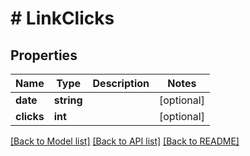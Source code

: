 # # LinkClicks

## Properties

Name | Type | Description | Notes
------------ | ------------- | ------------- | -------------
**date** | **string** |  | [optional]
**clicks** | **int** |  | [optional]

[[Back to Model list]](../../README.md#models) [[Back to API list]](../../README.md#endpoints) [[Back to README]](../../README.md)
